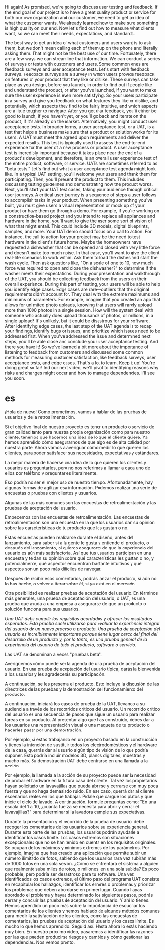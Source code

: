 
Hi again! As promised, we're going to discuss user testing and feedback. If the end goal of our project is to have a great quality product or service for both our own organization and our customer, we need to get an idea of what the customer wants. We already learned how to make sure something is high quality on our end. Now let's find out how to measure what clients want, so we can meet their needs, expectations, and standards.

The best way to get an idea of what customers and users want is to ask them, but we don't mean calling each of them up on the phone and literally asking them. That might not be the best use of our time. Fortunately, there are a few ways we can streamline that information. We can conduct a series of surveys or tests with customers and users. Some common ones are feedback surveys and user acceptance tests. Let's start with feedback surveys. Feedback surveys are a survey in which users provide feedback on features of your product that they like or dislike. These surveys can take place as you design, before you launch, in order to find out if people like and understand the product, or after you've launched, if you want to make sure the user experience is even more satisfying.
So your users participate in a survey and give you feedback on what features they like or dislike, and potentially, which aspects they find to be fairly intuitive, and which aspects are a little tougher to navigate. After you get that feedback, you'll either be good to launch, if you haven't yet, or you'll go back and iterate on the product, if it's already on the market. Alternatively, you might conduct user acceptance tests. In broader terms, a user acceptance test, or a UAT, is a test that helps a business make sure that a product or solution works for its users. A UAT must meet the agreed upon requirements and deliver the expected results. This test is typically used to assess the end-to-end experience for the user of a new process or product. A user acceptance test is incredibly important because it takes place near the end of a product's development, and therefore, is an overall user experience test of the entire product, software, or service. UATs are sometimes referred to as "beta tests." Let's find out what a user acceptance test agenda might look like. In a typical UAT setting, you'll welcome your users and thank them for participating. Then, you'll present the product to them. This includes discussing testing guidelines and demonstrating how the product works. Next, you'll start your UAT test cases, taking your audience through critical user journeys. A critical user journey is a sequence of steps a user follows to accomplish tasks in your product. When presenting something you've built, you must give users a visual representation or mock up of your product or have them go through a demo. For example, if you're working on a construction-based project and you intend to replace all appliances and hardware in the home, you'll want to give the user some sort of vision of what that might entail. This could include 3D models, digital blueprints, samples, and more. Your UAT demo should focus on a call to action. For instance, the call to action for your project may be the need to test hardware in the client's future home. Maybe the homeowners have requested a dishwasher that can be opened and closed with very little force and doesn't make too much noise. In that case, you'll want to give the client real-life scenarios to work within. Ask them to load the dishes and start the wash cycle. Then ask questions like, "On a scale of one to 10, how much force was required to open and close the dishwasher?" to determine if the washer meets their expectations. During your presentation and walkthrough of the UAT, you should be collecting feedback from the users on their overall experience. During this part of testing, your users will be able to help you identify edge cases. Edge cases are rare—outliers that the original requirements didn't account for. They deal with the extreme maximums and minimums of parameters. For example, imagine that you created an app that allows for unlimited photo uploads, knowing that users will rarely upload more than 1000 photos in a single session. How will the system deal with someone who actually does upload thousands of photos, or millions, in a single upload? It's unlikely, but it could be disastrous for your software. After identifying edge cases, the last step of the UAT agenda is to recap your findings, identify bugs or issues, and prioritize which issues need to be addressed first. When you've addressed the issue and determined next steps, you'll be able close and conclude your user acceptance testing. And there you have it! So we've learned a bit more about the importance of listening to feedback from customers and discussed some common methods for measuring customer satisfaction, like feedback surveys, user acceptance tests, and edge cases. That's a lot to learn. Keep it up! You're doing great so far! Ind our next video, we'll pivot to identifying reasons why risks and changes might occur and how to manage dependencies. I'll see you soon.
# es
¡Hola de nuevo! Como prometimos, vamos a hablar de las pruebas de usuarios y de la retroalimentación.

Si el objetivo final de nuestro proyecto es tener un producto o servicio de gran calidad tanto para nuestra propia organización como para nuestro cliente, tenemos que hacernos una idea de lo que el cliente quiere. Ya hemos aprendido cómo asegurarnos de que algo es de alta calidad por nuestra parte. Ahora vamos a averiguar cómo medir lo que quieren los clientes, para poder satisfacer sus necesidades, expectativas y estándares.

La mejor manera de hacerse una idea de lo que quieren los clientes y usuarios es preguntarles, pero no nos referimos a llamar a cada uno de ellos por teléfono y preguntarles literalmente.

Eso podría no ser el mejor uso de nuestro tiempo. Afortunadamente, hay algunas formas de agilizar esa información. Podemos realizar una serie de encuestas o pruebas con clientes y usuarios.

Algunas de las más comunes son las encuestas de retroalimentación y las pruebas de aceptación del usuario.

Empecemos con las encuestas de retroalimentación. Las encuestas de retroalimentación son una encuesta en la que los usuarios dan su opinión sobre las características de tu producto que les gustan o no.

Estas encuestas pueden realizarse durante el diseño, antes del lanzamiento, para saber si a la gente le gusta y entiende el producto, o después del lanzamiento, si quieres asegurarte de que la experiencia del usuario es aún más satisfactoria.
Así que tus usuarios participan en una encuesta y te dan su opinión sobre qué características les gustan o no, y potencialmente, qué aspectos encuentran bastante intuitivos y qué aspectos son un poco más difíciles de navegar.

Después de recibir esos comentarios, podrás lanzar el producto, si aún no lo has hecho, o volver a iterar sobre él, si ya está en el mercado.


Otra posibilidad es realizar pruebas de aceptación del usuario. En términos más generales, una prueba de aceptación del usuario, o UAT, es una prueba que ayuda a una empresa a asegurarse de que un producto o solución funciona para sus usuarios.

*Una UAT debe cumplir los requisitos acordados y ofrecer los resultados esperados. Esta prueba suele utilizarse para evaluar la experiencia integral del usuario de un nuevo proceso o producto. Una prueba de aceptación del usuario es increíblemente importante porque tiene lugar cerca del final del desarrollo de un producto y, por lo tanto, es una prueba general de la experiencia del usuario de todo el producto, software o servicio.*

Las UAT se denominan a veces "pruebas beta".

Averigüemos cómo puede ser la agenda de una prueba de aceptación del usuario. En una prueba de aceptación del usuario típica, darás la bienvenida a los usuarios y les agradecerás su participación.

A continuación, se les presenta el producto. Esto incluye la discusión de las directrices de las pruebas y la demostración del funcionamiento del producto.

A continuación, iniciará los casos de prueba de la UAT, llevando a su audiencia a través de los recorridos críticos del usuario. Un recorrido crítico del usuario es una secuencia de pasos que sigue un usuario para realizar tareas en su producto. Al presentar algo que has construido, debes dar a los usuarios una representación visual o una maqueta de tu producto o hacerles pasar por una demostración.

Por ejemplo, si estás trabajando en un proyecto basado en la construcción y tienes la intención de sustituir todos los electrodomésticos y el hardware de la casa, querrás dar al usuario algún tipo de visión de lo que podría suponer. Esto podría incluir modelos 3D, planos digitales, muestras y mucho más. Su demostración UAT debe centrarse en una llamada a la acción. 

Por ejemplo, la llamada a la acción de su proyecto puede ser la necesidad de probar el hardware en la futura casa del cliente.
Tal vez los propietarios hayan solicitado un lavavajillas que pueda abrirse y cerrarse con muy poca fuerza y que no haga demasiado ruido. En ese caso, querrá dar al cliente escenarios reales en los que trabajar. Pídale que cargue los platos y que inicie el ciclo de lavado. A continuación, formule preguntas como: "En una escala del 1 al 10, ¿cuánta fuerza se necesita para abrir y cerrar el lavavajillas?" para determinar si la lavadora cumple sus expectativas.

Durante la presentación y el recorrido de la prueba de usuario, debe recoger los comentarios de los usuarios sobre su experiencia general. Durante esta parte de las pruebas, los usuarios podrán ayudarle a identificar los casos límite. Los casos extremos son situaciones excepcionales que no se han tenido en cuenta en los requisitos originales. 
Se ocupan de los máximos y mínimos extremos de los parámetros. Por ejemplo, imagina que has creado una aplicación que permite subir un número ilimitado de fotos, sabiendo que los usuarios rara vez subirán más de 1000 fotos en una sola sesión. ¿Cómo se enfrentará el sistema a alguien que realmente suba miles de fotos, o millones, en una sola subida? Es poco probable, pero podría ser desastroso para tu software. Una vez identificados los casos extremos, el último paso del programa UAT consiste en recapitular los hallazgos, identificar los errores o problemas y priorizar los problemas que deben abordarse en primer lugar. Cuando hayas abordado el problema y hayas determinado los siguientes pasos, podrás cerrar y concluir las pruebas de aceptación del usuario. Y ahí lo tienes. Hemos aprendido un poco más sobre la importancia de escuchar los comentarios de los clientes y hemos hablado de algunos métodos comunes para medir la satisfacción de los clientes, como las encuestas de comentarios, las pruebas de aceptación del usuario y los casos límite. 
Es mucho lo que hemos aprendido. Seguid así. Hasta ahora lo estás haciendo muy bien. En nuestro próximo vídeo, pasaremos a identificar las razones por las que pueden producirse riesgos y cambios y cómo gestionar las dependencias. Nos vemos pronto.